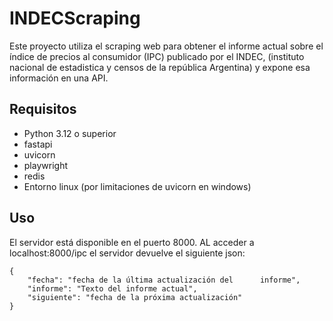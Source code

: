 # INDECScraping

Este proyecto utiliza el scraping web para obtener el informe actual sobre el índice de precios al consumidor (IPC) publicado por el INDEC, (instituto nacional de estadistica y censos de la república Argentina) y expone esa información en una API.

## Requisitos

- Python 3.12 o superior
- fastapi
- uvicorn
- playwright
- redis
- Entorno linux (por limitaciones de uvicorn en windows)

## Uso

El servidor está disponible en el puerto 8000.
AL acceder a localhost:8000/ipc el servidor devuelve  el siguiente json:
```
{
    "fecha": "fecha de la última actualización del      informe",
    "informe": "Texto del informe actual",
    "siguiente": "fecha de la próxima actualización"
}
```

